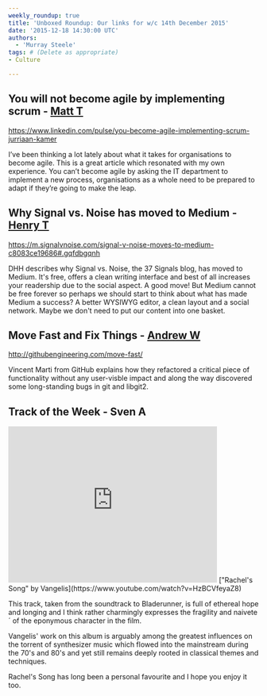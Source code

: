 ```yaml
---
weekly_roundup: true
title: 'Unboxed Roundup: Our links for w/c 14th December 2015'
date: '2015-12-18 14:30:00 UTC'
authors:
  - 'Murray Steele'
tags: # (Delete as appropriate)
- Culture

---
```


## You will not become agile by implementing scrum - [Matt T](/people#matt-turrell)

https://www.linkedin.com/pulse/you-become-agile-implementing-scrum-jurriaan-kamer

I’ve been thinking a lot lately about what it takes for organisations to become agile. This is a great article which resonated with my own experience. You can’t become agile by asking the IT department to implement a new process, organisations as a whole need to be prepared to adapt if they’re going to make the leap.

## Why Signal vs. Noise has moved to Medium - [Henry T](/people#henry-turner)

https://m.signalvnoise.com/signal-v-noise-moves-to-medium-c8083ce19686#.gqfdbgqnh

DHH describes why Signal vs. Noise, the 37 Signals blog, has moved to Medium. It's free, offers a clean writing interface and best of all increases your readership due to the social aspect. A good move! But Medium cannot be free forever so perhaps we should start to think about what has made Medium a success? A better WYSIWYG editor, a clean layout and a social network. Maybe we don't need to put our content into one basket.

## Move Fast and Fix Things - [Andrew W](/people#andrew-white)

http://githubengineering.com/move-fast/

Vincent Marti from GitHub explains how they refactored a critical piece of functionality without any user-visble impact and along the way discovered some long-standing bugs in git and libgit2.

## Track of the Week - Sven A

<iframe width="420" height="315" src="https://www.youtube.com/embed/HzBCVfeyaZ8" frameborder="0" allowfullscreen></iframe>
["Rachel's Song" by Vangelis](https://www.youtube.com/watch?v=HzBCVfeyaZ8)

This track, taken from the soundtrack to Bladerunner, is full of ethereal hope and longing and I think rather charmingly expresses the fragility and naivete´ of the eponymous character in the film.

Vangelis' work on this album is arguably among the greatest influences on the torrent of synthesizer music which flowed into the mainstream during the 70's and 80's and yet still remains deeply rooted in classical themes and techniques.

Rachel's Song has long been a personal favourite and I hope you enjoy it too.
